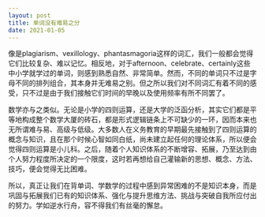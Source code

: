 ```yaml
---
layout: post
title: 单词没有难易之分
date: 2021-01-05
---
```


像是plagiarism、vexillology、phantasmagoria这样的词汇，我们一般都会觉得它们比较复杂、难以记忆。相反地，对于afternoon、celebrate、certainly这些中小学就学过的单词，则感到熟悉自然、非常简单。然而，不同的单词只不过是字母不同的排列组合，其本身并无难易之别。但之所以我们对不同词汇有着不同的感受，只不过是由于我们接触它们时间的早晚以及使用频率有所不同罢了。

数学亦与之类似。无论是小学的四则运算，还是大学的泛函分析，其实它们都是平等地构成整个数学大厦的砖石，都是形式逻辑链条上不可缺少的一环，因而本来也无所谓难与易、高级与低级。大多数人在义务教育的早期最先接触到了四则运算的概念与知识，且在那个时候心智如同白纸，尚未建立起任何的理论体系，所以便会觉得四则运算是小儿科。之后，随着个人知识体系的不断增容、拓展，乃至达到由个人努力程度所决定的一个限度，这时若再想给自己灌输新的思想、概念、方法、技巧，便会觉得无比困难。

所以，真正让我们在背单词、学数学的过程中感到异常困难的不是知识本身，而是巩固与拓展我们已有的知识体系、强化与提升思维方法、挑战与突破自我所应付出的努力。学如逆水行舟，容不得我们有丝毫的懈怠。
